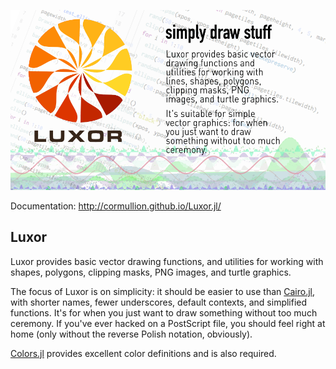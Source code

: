 <a id='Luxor-1'></a>

![](examples/luxor-big-logo.png)

Documentation: http://cormullion.github.io/Luxor.jl/

## Luxor

Luxor provides basic vector drawing functions, and utilities for working with shapes, polygons, clipping masks, PNG images, and turtle graphics.

The focus of Luxor is on simplicity: it should be easier to use than [Cairo.jl](https://github.com/JuliaLang/Cairo.jl), with shorter names, fewer underscores, default contexts, and simplified functions. It's for when you just want to draw something without too much ceremony. If you've ever hacked on a PostScript file, you should feel right at home (only without the reverse Polish notation, obviously).

[Colors.jl](https://github.com/JuliaGraphics/Colors.jl) provides excellent color definitions and is also required.
